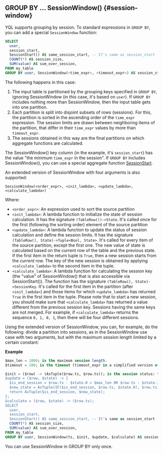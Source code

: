 ## GROUP BY ... SessionWindow() {#session-window}

YQL supports grouping by session. To standard expressions in `GROUP BY`, you can add a special `SessionWindow` function:

```sql
SELECT
  user,
  session_start,
  SessionStart() AS same_session_start, -- It's same as session_start
  COUNT(*) AS session_size,
  SUM(value) AS sum_over_session,
FROM my_table
GROUP BY user, SessionWindow(<time_expr>, <timeout_expr>) AS session_start
```

The following happens in this case:

1) The input table is partitioned by the grouping keys specified in `GROUP BY`, ignoring SessionWindow (in this case, it's based on `user`).
   If `GROUP BY` includes nothing more than SessionWindow, then the input table gets into one partition.
2) Each partition is split into disjoint subsets of rows (sessions).
   For this, the partition is sorted in the ascending order of the `time_expr` expression.
   The session limits are drawn between neighboring items of the partition, that differ in their `time_expr` values by more than `timeout_expr`.
3) The sessions obtained in this way are the final partitions on which aggregate functions are calculated.

The SessionWindow() key column (in the example, it's `session_start`) has the value "the minimum `time_expr` in the session".
If `GROUP BY` includes SessionWindow(), you can use a special aggregate function [SessionStart](../../../builtins/aggregation.md#session-start).

An extended version of SessionWindow with four arguments is also supported:

`SessionWindow(<order_expr>, <init_lambda>, <update_lambda>, <calculate_lambda>)`

Where:

* `<order_expr>`: An expression used to sort the source partition
* `<init_lambda>`: A lambda function to initialize the state of session calculation. It has the signature `(TableRow())->State`. It's called once for the first (following the sorting order) element of the source partition
* `<update_lambda>`: A lambda function to update the status of session calculation and define the session limits. It has the signature `(TableRow(), State)->Tuple<Bool, State>`. It's called for every item of the source partition, except the first one. The new value of state is calculated based on the current row of the table and the previous state. If the first item in the return tuple is `True`, then a new session starts from the _current_ row. The key of the new session is obtained by applying `<calculate_lambda>` to the second item in the tuple.
* `<calculate_lambda>`: A lambda function for calculating the session key (the "value" of SessionWindow() that is also accessible via SessionStart()). The function has the signature `(TableRow(), State)->SessionKey`. It's called for the first item in the partition (after `<init_lambda>`) and those items for which `<update_lambda>` has returned `True` in the first item in the tuple. Please note that to start a new session, you should make sure that `<calculate_lambda>` has returned a value different from the previous session key. Sessions having the same keys are not merged. For example, if `<calculate_lambda>` returns the sequence `0, 1, 0, 1`, then there will be four different sessions.

Using the extended version of SessionWindow, you can, for example, do the following: divide a partition into sessions, as in the SessionWindow use case with two arguments, but with the maximum session length limited by a certain constant:

**Example**

```sql
$max_len = 1000; is the maximum session length.
$timeout = 100; is the timeout (timeout_expr in a simplified version of SessionWindow).

$init = ($row) -> (AsTuple($row.ts, $row.ts)); is the session status: tuple from 1) value of the temporary column ts in the session's first line and 2) in the current line
$update = ($row, $state) -> {
  $is_end_session = $row.ts - $state.0 > $max_len OR $row.ts - $state.1 > $timeout;
  $new_state = AsTuple(IF($is_end_session, $row.ts, $state.0), $row.ts);
  return AsTuple($is_end_session, $new_state);
};
$calculate = ($row, $state) -> ($row.ts);
SELECT
  user,
  session_start,
  SessionStart() AS same_session_start, -- It's same as session_start
  COUNT(*) AS session_size,
  SUM(value) AS sum_over_session,
FROM my_table
GROUP BY user, SessionWindow(ts, $init, $update, $calculate) AS session_start
```

You can use SessionWindow in GROUP BY only once.

